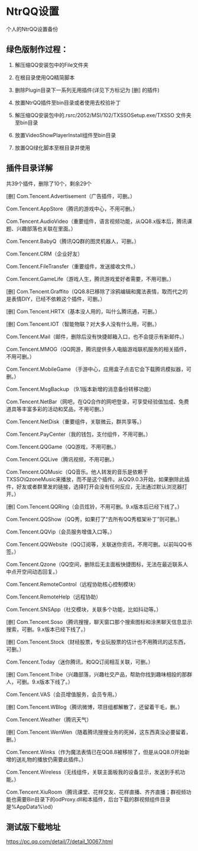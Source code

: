 # NtrQQ设置
个人的NtrQQ设置备份



## 绿色版制作过程：

1. 解压缩QQ安装包中的File文件夹
2. 在根目录使用QQ精简脚本
3. 删除Plugin目录下一系列无用插件(详见下方标记为 [删] 的插件)
4. 放置NtrQQ插件至bin目录或者使用去校验补丁
5. 解压缩QQ安装包中的.rsrc/2052/MSI/102/TXSSOSetup.exe/TXSSO 文件夹至bin目录
6. 放置VideoShowPlayerInstall组件至bin目录

7. 放置QQ绿化脚本至根目录并使用



## 插件目录详解

共39个插件，删除了10个，剩余29个

[删] Com.Tencent.Advertisement（广告插件，可删。）

Com.Tencent.AppStore（腾讯的游戏中心，不用可删。）

Com.Tencent.AudioVideo（重要组件，语言视频功能，从QQ8.x版本后，腾讯课题、兴趣部落也关联在里面。）

Com.Tencent.BabyQ（腾讯QQ群的图灵机器人，可删。）

Com.Tencent.CRM（企业好友）

Com.Tencent.FileTransfer（重要组件，发送接收文件。）

Com.Tencent.GameLife（游戏人生，腾讯游戏爱好者需要，不用可删。）

[删] Com.Tencent.Graffito（QQ8.8已移除了涂鸦编辑和魔法表情，取而代之的是表情DIY，已经不依赖这个插件，可删。）

[删] Com.Tencent.HRTX（基本没人用的，叫什么腾讯通，可删。）

[删] Com.Tencent.IOT（智能物联？对大多人没有什么用，可删。）

Com.Tencent.Mail（邮件，删除后没有快捷邮箱入口，也不会提示有新邮件。）

Com.Tencent.MMOG（QQ网游，腾讯提供多人电脑游戏联机服务的相关插件，不用可删。）

Com.Tencent.MobileGame （手游中心，应用盒子点击它会下载腾讯模拟器，可删。）

Com.Tencent.MsgBackup （9.1版本新增的消息备份转移功能）

Com.Tencent.NetBar（网吧，在QQ合作的网吧登录，可享受经验值加成、免费道具等丰富多彩的活动和奖品，不用可删。）

Com.Tencent.NetDisk（重要组件，关联微云，群共享等。）

Com.Tencent.PayCenter（我的钱包，支付组件，不用可删。）

Com.Tencent.QQGame（QQ游戏，不用可删。）

Com.Tencent.QQLive（腾讯视频，不用可删。）

Com.Tencent.QQMusic（QQ音乐。他人转发的音乐是依赖于TXSSO\QzoneMusic来播放，而不是这个插件。从QQ9.0.3开始，如果删除此插件，好友或者群里发的链接，选择打开会没有任何反应，无法通过默认浏览器打开。）

[删] Com.Tencent.QQRing（会员炫铃，不用可删。9.x版本后已经下线了。）

Com.Tencent.QQShow（QQ秀，如果打了“去所有QQ秀框架补丁”则可删。）

Com.Tencent.QQVip（会员服务增值入口等。）

Com.Tencent.QQWebsite（QQ订阅等，关联迷你资讯，不用可删。以前叫QQ书签。）

Com.Tencent.Qzone（QQ空间，删除后无主面板快捷图标，无法在最近联系人中点开空间动态回复。）

Com.Tencent.RemoteControl（远程协助核心控制模块）

Com.Tencent.RemoteHelp（远程协助）

Com.Tencent.SNSApp（社交模块，关联多个功能，比如抖动等。）

[删] Com.Tencent.Soso（腾讯搜搜，聊天窗口那个搜索图标和涂黑聊天信息显示搜索，可删。9.x版本已经下线了。）

[删] Com.Tencent.Stock（财经股票，专业玩股票的估计也不用腾讯的这东西，可删。）

Com.Tencent.Today（迷你腾讯，和QQ订阅相互关联，可删。）

[删] Com.Tencent.Tribe（兴趣部落，兴趣社交产品，帮助你找到趣味相投的那群人，可删。9.x版本下线了。）

Com.Tencent.VAS（会员增值服务，会员专用。）

[删] Com.Tencent.WBlog（腾讯微博，项目组都解散了，还留着干毛，删。）

Com.Tencent.Weather（腾讯天气）

[删] Com.Tencent.WenWen（随着腾讯搜搜业务的死掉，这东西真没必要留着，删。）

Com.Tencent.Winks（作为魔法表情已在QQ8.8被移除了，但是从QQ8.0开始新增的送礼物的播放仍需要此插件。）

Com.Tencent.Wireless（无线组件，关联主面板我的设备显示，发送到手机功能。）

Com.Tencent.XiuRoom（腾讯课堂、花样交友、花样直播、齐齐直播；群视频功能也需要Bin目录下的odProxy.dll和本插件，后台下载的群视频组件目录是%AppData%\od）



## 测试版下载地址

https://pc.qq.com/detail/7/detail_10067.html